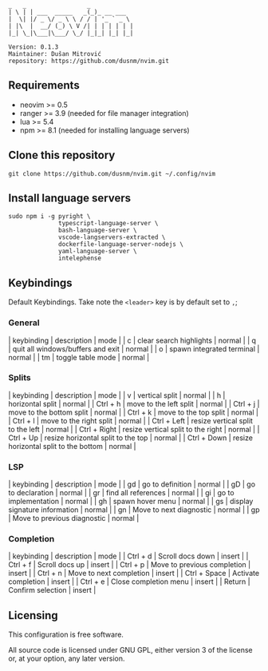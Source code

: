 ```
_   _                 _           
| \ | | ___  _____   _(_)_ __ ___  
|  \| |/ _ \/ _ \ \ / / | '_ ` _ \ 
| |\  |  __/ (_) \ V /| | | | | | |
|_| \_|\___|\___/ \_/ |_|_| |_| |_|

Version: 0.1.3
Maintainer: Dušan Mitrović
repository: https://github.com/dusnm/nvim.git
```

## Requirements
* neovim >= 0.5
* ranger >= 3.9 (needed for file manager integration)
* lua >= 5.4
* npm >= 8.1 (needed for installing language servers)

## Clone this repository
```
git clone https://github.com/dusnm/nvim.git ~/.config/nvim
```

## Install language servers
```
sudo npm i -g pyright \
              typescript-language-server \
              bash-language-server \
              vscode-langservers-extracted \
              dockerfile-language-server-nodejs \
              yaml-language-server \
              intelephense
```
## Keybindings
Default Keybindings. Take note the `<leader>` key is by default set to `,`;

### General

| keybinding | description                       | mode   |
| <leader>c  | clear search highlights           | normal |
| <leader>q  | quit all windows/buffers and exit | normal |
| <leader>o  | spawn integrated terminal         | normal |
| <leader>tm | toggle table mode                 | normal |

### Splits

| keybinding   | description                           | mode   |
| <leader>v    | vertical split                        | normal |
| <leader>h    | horizontal split                      | normal |
| Ctrl + h     | move to the left split                | normal |
| Ctrl + j     | move to the bottom split              | normal |
| Ctrl + k     | move to the top split                 | normal |
| Ctrl + l     | move to the right split               | normal |
| Ctrl + Left  | resize vertical split to the left     | normal |
| Ctrl + Right | resize vertical split to the right    | normal |
| Ctrl + Up    | resize horizontal split to the top    | normal |
| Ctrl + Down  | resize horizontal split to the bottom | normal |

### LSP

| keybinding | description                   | mode   |
| <leader>gd | go to definition              | normal |
| <leader>gD | go to declaration             | normal |
| <leader>gr | find all references           | normal |
| <leader>gi | go to implementation          | normal |
| <leader>gh | spawn hover menu              | normal |
| <leader>gs | display signature information | normal |
| <leader>gn | Move to next diagnostic       | normal |
| <leader>gp | Move to previous diagnostic   | normal |

### Completion

| keybinding   | description                 | mode   |
| Ctrl + d     | Scroll docs down            | insert |
| Ctrl + f     | Scroll docs up              | insert |
| Ctrl + p     | Move to previous completion | insert |
| Ctrl + n     | Move to next completion     | insert |
| Ctrl + Space | Activate completion         | insert |
| Ctrl + e     | Close completion menu       | insert |
| Return       | Confirm selection           | insert |


## Licensing
This configuration is free software.

All source code is licensed under GNU GPL, either version 3 of the license or, at your option, any later version.
